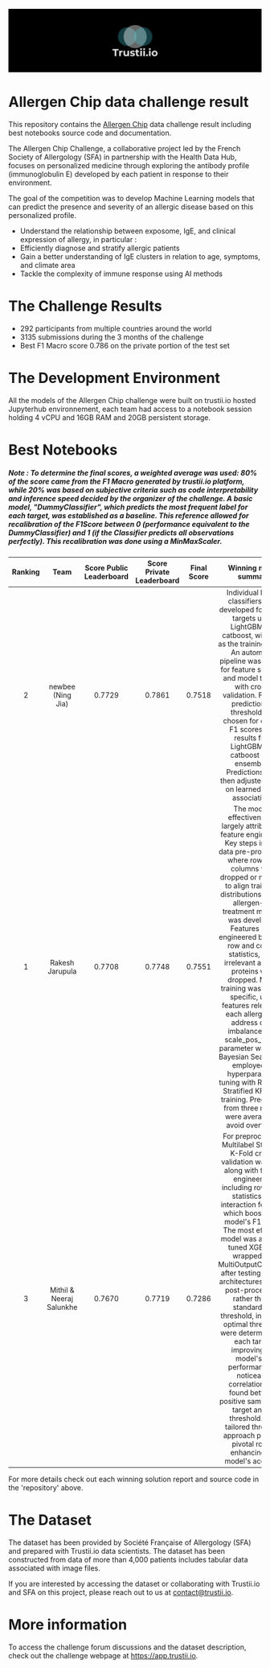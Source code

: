 ![trustii logo](/HeroImage.png)

# Allergen Chip data challenge result
This repository contains the [Allergen Chip](https://www.trustii.io/post/allergen-chip) data challenge result including best notebooks source code and documentation.

The Allergen Chip Challenge, a collaborative project led by the French Society of Allergology (SFA) in partnership with the Health Data Hub, focuses on personalized medicine through exploring the antibody profile (immunoglobulin E) developed by each patient in response to their environment. 

The goal of the competition was to develop Machine Learning models that can predict the presence and severity of an allergic disease based on this personalized profile. 
* Understand the relationship between exposome, IgE, and clinical expression of allergy, in particular : 
* Efficiently diagnose and stratify allergic patients
* Gain a better understanding of IgE clusters in relation to age, symptoms, and climate area
* Tackle the complexity of immune response using AI methods

# The Challenge Results

* 292 participants from multiple countries around the world
* 3135 submissions during the 3 months of the challenge
* Best F1 Macro score 0.786 on the private portion of the test set

# The Development Environment 

All the models of the Allergen Chip challenge were built on trustii.io hosted Jupyterhub environnement, each team had access to a notebook session holding 4 vCPU and 16GB RAM and 20GB persistent storage.

# Best Notebooks

##### Note : To determine the final scores, a weighted average was used: 80% of the score came from the F1 Macro generated by trustii.io platform, while 20% was based on subjective criteria such as code interpretability and inference speed decided by the organizer of the challenge. A basic model, "DummyClassifier", which predicts the most frequent label for each target, was established as a baseline. This reference allowed for recalibration of the F1Score between 0 (performance equivalent to the DummyClassifier) and 1 (if the Classifier predicts all observations perfectly). This recalibration was done using a MinMaxScaler.

| Ranking    | Team               | Score Public Leaderboard | Score Private Leaderboard | Final Score | Winning model summary |
|:----------:|:------------------:|:-------------------:|:-------------------:|:-------------------:|:-------------------------------------------:|
| 2          | newbee (Ning Jia)  | 0.7729 | 0.7861 | 0.7518 | Individual binary classifiers were developed for the 27 targets using LightGBM and catboost, with AUC as the training metric. An automated pipeline was created for feature selection and model training with cross-validation. For final predictions, a threshold was chosen for optimal F1 scores, and results from LightGBM and catboost were ensembled. Predictions were then adjusted based on learned target associations. |
| 1          | Rakesh Jarupula    | 0.7708 | 0.7748 | 0.7551 |The model's effectiveness is largely attributed to feature engineering. Key steps include data pre-processing, where rows and columns were dropped or modified to align train-test distributions, and an allergen-to-treatment mapping was developed. Features were engineered based on row and column statistics, while irrelevant allergen proteins were dropped. Model training was target-specific, using features relevant to each allergen. To address class imbalances, the scale_pos_weight parameter was used. Bayesian Search was employed for hyperparameter tuning with Repeated Stratified KFold for training. Predictions from three models were averaged to avoid overfitting.  |
| 3          | Mithil & Neeraj Salunkhe | 0.7670 | 0.7719 | 0.7286 |For preprocessing, Multilabel Stratified K-Fold cross-validation was used along with feature engineering, including row-wise statistics and interaction features, which boosted the model's F1 score. The most effective model was a finely-tuned XGBoost, wrapped in a MultiOutputClassifier, after testing various architectures. During post-processing, rather than a standard 0.5 threshold, individual optimal thresholds were determined for each target, improving the model's F1 performance. A noticeable correlation was found between positive samples in a target and its threshold. This tailored threshold approach played a pivotal role in enhancing the model's accuracy |

For more details check out each winning solution report and source code in the 'repository' above.

# The Dataset

The dataset has been provided by Société Française of Allergology (SFA) and prepared with Trustii.io data scientists. The dataset has been constructed from data of more than 4,000 patients includes tabular data associated with image files.

If you are interested by accessing the dataset or collaborating with Trustii.io and SFA on this project, please reach out to us at contact@trustii.io.

# More information

To access the challenge forum discussions and the dataset description, check out the challenge webpage at https://app.trustii.io.


